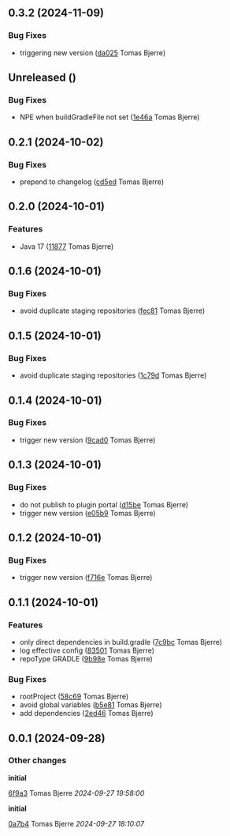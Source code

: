 ## 0.3.2 (2024-11-09)

### Bug Fixes

-  triggering new version ([da025](https://github.com/tomasbjerre/updateable-versions-gradle-plugin/commit/da025f17a8618ed) Tomas Bjerre)  

## Unreleased ()

### Bug Fixes

-  NPE when buildGradleFile not set ([1e46a](https://github.com/tomasbjerre/updateable-versions-gradle-plugin/commit/1e46a7c538d62e4) Tomas Bjerre)  

## 0.2.1 (2024-10-02)

### Bug Fixes

-  prepend to changelog ([cd5ed](https://github.com/tomasbjerre/updateable-versions-gradle-plugin/commit/cd5ed2818dd4529) Tomas Bjerre)  


## 0.2.0 (2024-10-01)

### Features

-  Java 17 ([11877](https://github.com/tomasbjerre/updateable-versions-gradle-plugin/commit/11877eb99ee3455) Tomas Bjerre)  

## 0.1.6 (2024-10-01)

### Bug Fixes

-  avoid duplicate staging repositories ([fec81](https://github.com/tomasbjerre/updateable-versions-gradle-plugin/commit/fec81f40a0d7409) Tomas Bjerre)  

## 0.1.5 (2024-10-01)

### Bug Fixes

-  avoid duplicate staging repositories ([1c79d](https://github.com/tomasbjerre/updateable-versions-gradle-plugin/commit/1c79df45c32be18) Tomas Bjerre)  

## 0.1.4 (2024-10-01)

### Bug Fixes

-  trigger new version ([9cad0](https://github.com/tomasbjerre/updateable-versions-gradle-plugin/commit/9cad058841dc4a9) Tomas Bjerre)  

## 0.1.3 (2024-10-01)

### Bug Fixes

-  do not publish to plugin portal ([d15be](https://github.com/tomasbjerre/updateable-versions-gradle-plugin/commit/d15be29d536507a) Tomas Bjerre)  
-  trigger new version ([e05b9](https://github.com/tomasbjerre/updateable-versions-gradle-plugin/commit/e05b9844e1fa6c0) Tomas Bjerre)  

## 0.1.2 (2024-10-01)

### Bug Fixes

-  trigger new version ([f716e](https://github.com/tomasbjerre/updateable-versions-gradle-plugin/commit/f716e9dfb6b552e) Tomas Bjerre)  

## 0.1.1 (2024-10-01)

### Features

-  only direct dependencies in build.gradle ([7c9bc](https://github.com/tomasbjerre/updateable-versions-gradle-plugin/commit/7c9bcad91a63736) Tomas Bjerre)  
-  log effective config ([83501](https://github.com/tomasbjerre/updateable-versions-gradle-plugin/commit/8350187c23df6b5) Tomas Bjerre)  
-  repoType GRADLE ([9b98e](https://github.com/tomasbjerre/updateable-versions-gradle-plugin/commit/9b98e4e09a13165) Tomas Bjerre)  

### Bug Fixes

-  rootProject ([58c69](https://github.com/tomasbjerre/updateable-versions-gradle-plugin/commit/58c69f7a6ca3383) Tomas Bjerre)  
-  avoid global variables ([b5e81](https://github.com/tomasbjerre/updateable-versions-gradle-plugin/commit/b5e813de66ecb6c) Tomas Bjerre)  
-  add dependencies ([2ed46](https://github.com/tomasbjerre/updateable-versions-gradle-plugin/commit/2ed46388ba0b2ea) Tomas Bjerre)  

## 0.0.1 (2024-09-28)

### Other changes

**initial**


[6f9a3](https://github.com/tomasbjerre/updateable-versions-gradle-plugin/commit/6f9a393721f80e6) Tomas Bjerre *2024-09-27 19:58:00*

**initial**


[0a7b4](https://github.com/tomasbjerre/updateable-versions-gradle-plugin/commit/0a7b49333c778a6) Tomas Bjerre *2024-09-27 18:10:07*


